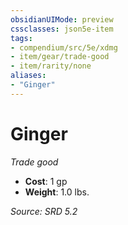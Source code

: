 ```yaml
---
obsidianUIMode: preview
cssclasses: json5e-item
tags:
- compendium/src/5e/xdmg
- item/gear/trade-good
- item/rarity/none
aliases: 
- "Ginger"
---
```

# Ginger
*Trade good*  

- **Cost**: 1 gp
- **Weight**: 1.0 lbs.

*Source: SRD 5.2*